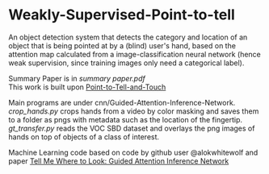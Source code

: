 # Weakly-Supervised-Point-to-tell
An object detection system that detects the category and location of an object that is being pointed at by a (blind) user's hand, based on the attention map calculated from a image-classification neural network (hence weak supervision, since training images only need a categorical label).

Summary Paper is in *summary paper.pdf*  
This work is built upon [Point-to-Tell-and-Touch](https://ieeexplore.ieee.org/document/8967647)

Main programs are under cnn/Guided-Attention-Inference-Network.
*crop_hands.py* crops hands from a video by color masking and saves them to a folder
as pngs with metadata such as the location of the fingertip.
*gt_transfer.py* reads the VOC SBD dataset and overlays the png images of hands on top of objects of a class of interest. 

Machine Learning code based on code by github user @alokwhitewolf and paper [Tell Me Where to Look: Guided Attention Inference Network](https://arxiv.org/abs/1802.10171)
